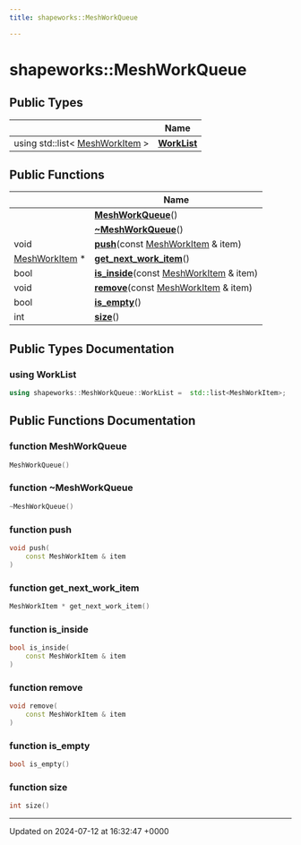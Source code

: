 ```yaml
---
title: shapeworks::MeshWorkQueue

---
```


# shapeworks::MeshWorkQueue





## Public Types

|                | Name           |
| -------------- | -------------- |
| using std::list< [MeshWorkItem](../Classes/classshapeworks_1_1MeshWorkItem.md) > | **[WorkList](../Classes/classshapeworks_1_1MeshWorkQueue.md#using-worklist)**  |

## Public Functions

|                | Name           |
| -------------- | -------------- |
| | **[MeshWorkQueue](../Classes/classshapeworks_1_1MeshWorkQueue.md#function-meshworkqueue)**() |
| | **[~MeshWorkQueue](../Classes/classshapeworks_1_1MeshWorkQueue.md#function-~meshworkqueue)**() |
| void | **[push](../Classes/classshapeworks_1_1MeshWorkQueue.md#function-push)**(const [MeshWorkItem](../Classes/classshapeworks_1_1MeshWorkItem.md) & item) |
| [MeshWorkItem](../Classes/classshapeworks_1_1MeshWorkItem.md) * | **[get_next_work_item](../Classes/classshapeworks_1_1MeshWorkQueue.md#function-get-next-work-item)**() |
| bool | **[is_inside](../Classes/classshapeworks_1_1MeshWorkQueue.md#function-is-inside)**(const [MeshWorkItem](../Classes/classshapeworks_1_1MeshWorkItem.md) & item) |
| void | **[remove](../Classes/classshapeworks_1_1MeshWorkQueue.md#function-remove)**(const [MeshWorkItem](../Classes/classshapeworks_1_1MeshWorkItem.md) & item) |
| bool | **[is_empty](../Classes/classshapeworks_1_1MeshWorkQueue.md#function-is-empty)**() |
| int | **[size](../Classes/classshapeworks_1_1MeshWorkQueue.md#function-size)**() |

## Public Types Documentation

### using WorkList

```cpp
using shapeworks::MeshWorkQueue::WorkList =  std::list<MeshWorkItem>;
```


## Public Functions Documentation

### function MeshWorkQueue

```cpp
MeshWorkQueue()
```


### function ~MeshWorkQueue

```cpp
~MeshWorkQueue()
```


### function push

```cpp
void push(
    const MeshWorkItem & item
)
```


### function get_next_work_item

```cpp
MeshWorkItem * get_next_work_item()
```


### function is_inside

```cpp
bool is_inside(
    const MeshWorkItem & item
)
```


### function remove

```cpp
void remove(
    const MeshWorkItem & item
)
```


### function is_empty

```cpp
bool is_empty()
```


### function size

```cpp
int size()
```


-------------------------------

Updated on 2024-07-12 at 16:32:47 +0000